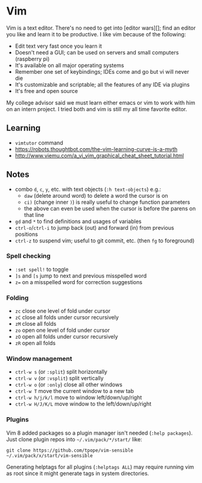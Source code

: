 # Vim
Vim is a text editor.
There's no need to get into [editor wars][]; find an editor you like and learn it to be productive.
I like vim because of the following:

- Edit text very fast once you learn it
- Doesn't need a GUI; can be used on servers and small computers (raspberry pi)
- It's available on all major operating systems
- Remember one set of keybindings; IDEs come and go but vi will never die
- It's customizable and scriptable; all the features of any IDE via plugins
- It's free and open source

My college advisor said we must learn either emacs or vim to work with him on an intern project.
I tried both and vim is still my all time favorite editor.

## Learning
- `vimtutor` command
- <https://robots.thoughtbot.com/the-vim-learning-curve-is-a-myth>
- <http://www.viemu.com/a_vi_vim_graphical_cheat_sheet_tutorial.html>

## Notes
- combo `d`, `c`, `y`, etc. with text objects (`:h text-objects`) e.g.:
  - `daw` (delete around word) to delete a word the cursor is on
  - `ci)` (change inner `)`) is really useful to change function parameters
  - the above can even be used when the cursor is before the parens on that line
- `gd` and `*` to find definitions and usages of variables
- `ctrl-o`/`ctrl-i` to jump back (out) and forward (in) from previous positions
- `ctrl-z` to suspend vim; useful to git commit, etc. (then `fg` to foreground)

### Spell checking
- `:set spell!` to toggle
- `]s` and `[s` jump to next and previous misspelled word
- `z=` on a misspelled word for correction suggestions

### Folding
- `zc` close one level of fold under cursor
- `zC` close all folds under cursor recursively
- `zM` close all folds
- `zo` open one level of fold under cursor
- `zO` open all folds under cursor recursively
- `zR` open all folds

### Window management
- `ctrl-w s` (or `:split`) split horizontally
- `ctrl-w v` (or `:vsplit`) split vertically
- `ctrl-w o` (or `:only`) close all other windows
- `ctrl-w T` move the current window to a new tab
- `ctrl-w h/j/k/l` move to window left/down/up/right
- `ctrl-w H/J/K/L` move window to the left/down/up/right

### Plugins
Vim 8 added packages so a plugin manager isn't needed (`:help packages`).
Just clone plugin repos into `~/.vim/pack/*/start/` like:

    git clone https://github.com/tpope/vim-sensible ~/.vim/pack/x/start/vim-sensible

Generating helptags for all plugins (`:helptags ALL`) may require running vim
as root since it might generate tags in system directories.
